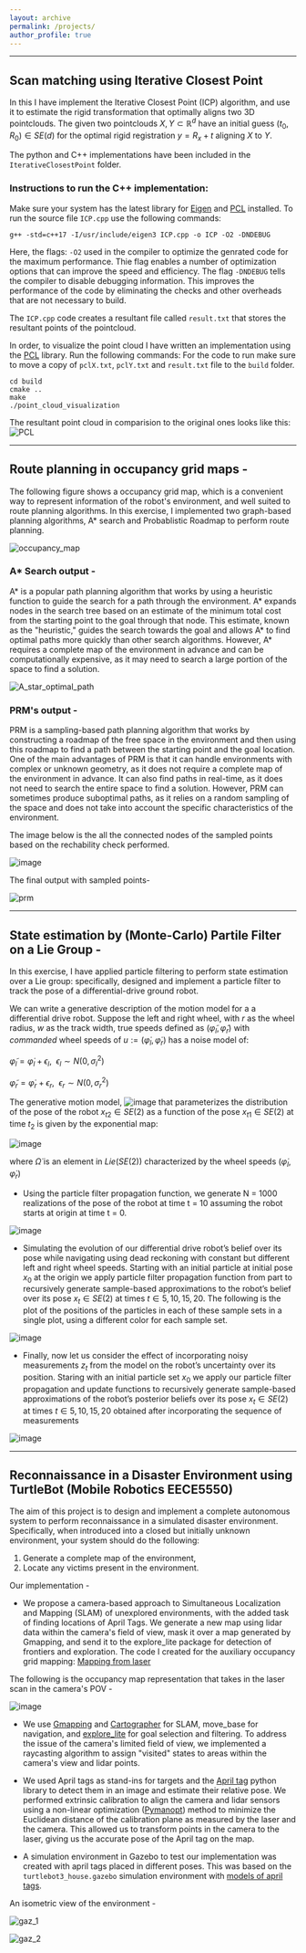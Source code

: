 ```yaml
---
layout: archive
permalink: /projects/
author_profile: true
---
```


- - - 
## Scan matching using Iterative Closest Point
In this I have implement the Iterative Closest Point (ICP) algorithm, and use it
to estimate the rigid transformation that optimally aligns two 3D pointclouds. The given
two pointclouds $X,Y \subset \mathbb{R}^{d}$ have an initial guess $(t_0,R_0) \in SE(d)$ for the optimal rigid registration $y = R_x + t$ aligning $X$ to $Y$. 

The python and C++ implementations have been included in the `IterativeClosestPoint` folder. 
### Instructions to run the C++ implementation: 
Make sure your system has the latest library for [Eigen](https://eigen.tuxfamily.org/index.php?title=Main_Page) and [PCL](https://pointclouds.org/) installed. 
To run the source file `ICP.cpp` use the following commands:
```
g++ -std=c++17 -I/usr/include/eigen3 ICP.cpp -o ICP -O2 -DNDEBUG
```
Here, the flags: `-O2` used in the compiler to optimize the genrated code for the maximum performance. Thie flag enables a number of optimization options that can improve the speed and efficiency. The flag `-DNDEBUG` tells the compiler to disable debugging information. This improves the performance of the code by eliminating the checks and other overheads that are not necessary to build. 
 
The `ICP.cpp` code creates a resultant file called `result.txt` that stores the resultant points of the pointcloud.

In order, to visualize the point cloud I have written an implementation using the [PCL](https://pointclouds.org/) library. Run the following commands:
For the code to run make sure to move a copy of `pclX.txt`, `pclY.txt` and `result.txt` file to the `build` folder.

```
cd build
cmake ..
make
./point_cloud_visualization
```
The resultant point cloud in comparision to the original ones looks like this:
![PCL](https://user-images.githubusercontent.com/117113574/210670258-9c4e113f-fc7f-473a-b349-026e137d9d5f.png)

- - -
## Route planning in occupancy grid maps -
The following figure shows a occupancy grid map, which is a convenient way to represent information of the robot's environment, and well suited to route planning algorithms.
In this exercise, I implemented two graph-based planning algorithms, A* search and Probablistic Roadmap to perform route planning. 

![occupancy_map](https://user-images.githubusercontent.com/117113574/211173947-75cc7245-a583-4129-863b-bfa58e30bc05.png)

### A* Search output -
A* is a popular path planning algorithm that works by using a heuristic function to guide the search for a path through the environment. A* expands nodes in the search tree based on an estimate of the minimum total cost from the starting point to the goal through that node. This estimate, known as the "heuristic," guides the search towards the goal and allows A* to find optimal paths more quickly than other search algorithms. However, A* requires a complete map of the environment in advance and can be computationally expensive, as it may need to search a large portion of the space to find a solution.

![A_star_optimal_path](https://user-images.githubusercontent.com/117113574/211173995-61bcacfe-c8ec-4734-a17c-01812a350c1a.png)

### PRM's output - 
PRM is a sampling-based path planning algorithm that works by constructing a roadmap of the free space in the environment and then using this roadmap to find a path between the starting point and the goal location. One of the main advantages of PRM is that it can handle environments with complex or unknown geometry, as it does not require a complete map of the environment in advance. It can also find paths in real-time, as it does not need to search the entire space to find a solution. However, PRM can sometimes produce suboptimal paths, as it relies on a random sampling of the space and does not take into account the specific characteristics of the environment.

The image below is the all the connected nodes of the sampled points based on the rechability check performed. 

![image](https://user-images.githubusercontent.com/117113574/212106435-87770213-c436-4989-adad-f3ccabb72f9e.png)

The final output with sampled points-

![prm](https://user-images.githubusercontent.com/117113574/211174071-dc3a9822-6206-4694-b0da-1034e5425b76.png)

- - -
## State estimation by (Monte-Carlo) Partile Filter on a Lie Group -
In this exercise, I have applied particle filtering to perform state estimation over a Lie group:
specifically, designed and implement a particle filter to track the pose of a differential-drive
ground robot.

We can write a generative description of the motion model for a a differential drive robot. Suppose the left and right wheel, with $r$ as the wheel radius, $w$ as the track width, true speeds defined as $(\tilde{\varphi}_l, \tilde{\varphi}_r)$ with $commanded$ wheel speeds of $u := (\dot{\varphi}_l,\dot{\varphi}_r)$ has a noise model of:

$\tilde{\varphi}_l = \dot{\varphi}_l + \epsilon_l,\ \ \epsilon_l \sim N(0,\sigma_l^2)$
 
$\tilde{\varphi}_r = \dot{\varphi}_r + \epsilon_r,\ \ \epsilon_r \sim N(0,\sigma_r^2)$


The generative motion model, ![image](https://user-images.githubusercontent.com/117113574/212082277-86245a4c-f810-4048-86cc-bdedf9d601d3.png) that parameterizes the distribution of the pose of the robot $x_{t2} \in SE(2)$ as a function of the pose $x_{t1} \in SE(2)$ at time $t_2$ is given by the exponential map:

![image](https://user-images.githubusercontent.com/117113574/212082132-62d9d2db-faad-4f73-b453-380a7792563d.png)

where $\dot{\Omega}$ is an element in $Lie(SE(2))$ characterized by the wheel speeds $(\dot{\varphi}_l,\dot{\varphi}_r)$

* Using the particle filter propagation function, we generate N = 1000 realizations of the pose of the robot at time t = 10 assuming the robot starts at origin at time t = 0. 

![image](https://user-images.githubusercontent.com/117113574/212083864-190035e8-7a40-4f4b-8259-e96384057684.png)

* Simulating the evolution of our differential drive robot’s belief over its pose while navigating using dead reckoning with constant but different left and right wheel speeds. Starting with an initial particle at initial pose $x_0$ at the origin we apply particle filter propagation function from part to recursively generate sample-based approximations to the robot’s belief over its pose $x_t \in SE(2)$ at times $t \in {5,10,15,20}$. The following is the plot of the positions of the particles in each of these sample sets in a single plot, using a different color for each sample set.

![image](https://user-images.githubusercontent.com/117113574/212085120-a4cd8d72-78e3-4cad-92bc-6d393d5fc215.png)

* Finally, now let us consider the effect of incorporating noisy measurements $z_t$ from the model on the robot’s uncertainty over its position.
Staring with an initial particle set $x_0$ we apply our particle filter propagation and update functions to recursively generate sample-based approximations of the robot’s posterior beliefs over its pose $x_t \in SE(2)$ at times $t \in {5,10,15,20}$ obtained after incorporating the sequence of measurements 

![image](https://user-images.githubusercontent.com/117113574/212113956-4fc36d6e-0429-4b3e-8d1c-e94827790d89.png)

- - -
## Reconnaissance in a Disaster Environment using TurtleBot (Mobile Robotics EECE5550)

The aim of this project is to design and implement a complete autonomous system to perform reconnaissance in a simulated disaster environment. Specifically, when introduced into a closed but initially unknown environment, your system should do the following:
1. Generate a complete map of the environment,
2. Locate any victims present in the environment.

Our implementation -

* We propose a camera-based approach to Simultaneous Localization and Mapping (SLAM) of unexplored environments, with the added task of finding locations of April Tags. We generate a new map using lidar data within the camera's field of view, mask it over a map generated by Gmapping, and send it to the explore_lite package for detection of frontiers and exploration. The code I created for the auxiliary occupancy grid mapping: [Mapping from laser](https://github.com/aryaman-patel/MappingFromLaserScan)

The following is the occupancy map representation that takes in the laser scan in the camera's POV -

![image](https://user-images.githubusercontent.com/117113574/212128906-77856245-a230-43ac-bd75-e33d3ffb8911.png)

* We use [Gmapping](http://wiki.ros.org/gmapping) and [Cartographer](https://google-cartographer-ros.readthedocs.io/en/latest/) for SLAM, move_base for navigation, and [explore_lite](http://wiki.ros.org/explore_lite) for goal selection and filtering. To address the issue of the camera's limited field of view, we implemented a raycasting algorithm to assign "visited" states to areas within the camera's view and lidar points.

* We used April tags as stand-ins for targets and the [April tag](https://pypi.org/project/apriltag/) python library to detect them in an image and estimate their relative pose. We performed extrinsic calibration to align the camera and lidar sensors using a non-linear optimization ([Pymanopt](https://pymanopt.org/)) method to minimize the Euclidean distance of the calibration plane as measured by the laser and the camera. This allowed us to transform points in the camera to the laser, giving us the accurate pose of the April tag on the map.

* A simulation environment in Gazebo to test our implementation was created with april tags placed in different poses. This was based on the `turtlebot3_house.gazebo` simulation environment with [models of april tags](https://github.com/koide3/gazebo_apriltag). 

An isometric view of the environment - 

![gaz_1](https://user-images.githubusercontent.com/117113574/212130101-f3038aa4-cf86-4ac6-b93c-701f862b9c25.jpg)

![gaz_2](https://user-images.githubusercontent.com/117113574/212130361-4a43167c-f185-4b3a-83d4-bae7422aa47f.jpg)




